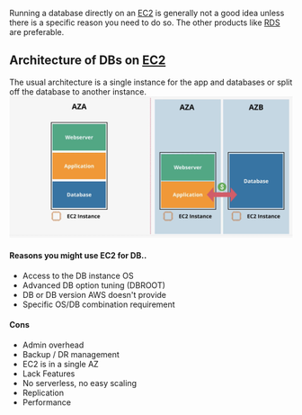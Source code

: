 Running a database directly on an [EC2](../EC2/EC2.md) is generally not a good idea unless there is a specific reason you need to do so. The other products like [RDS](RDS.md) are preferable.
## Architecture of DBs on [EC2](../EC2/EC2.md)

The usual architecture is a single instance for the app and databases or split off the database to another instance.
![Pasted image 20250325201611.png](_atts/Pasted%20image%2020250325201611.png)
#### Reasons you might use EC2 for DB..
- Access to the DB instance OS
- Advanced DB option tuning (DBROOT)
- DB or DB version AWS doesn't provide
- Specific OS/DB combination requirement
#### Cons
- Admin overhead
- Backup / DR management
- EC2 is in a single AZ
- Lack Features
- No serverless, no easy scaling
- Replication
- Performance